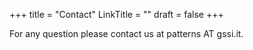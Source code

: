 +++
title = "Contact"
LinkTitle = ""
draft = false
+++

For any question please contact us at patterns  AT  gssi.it.
